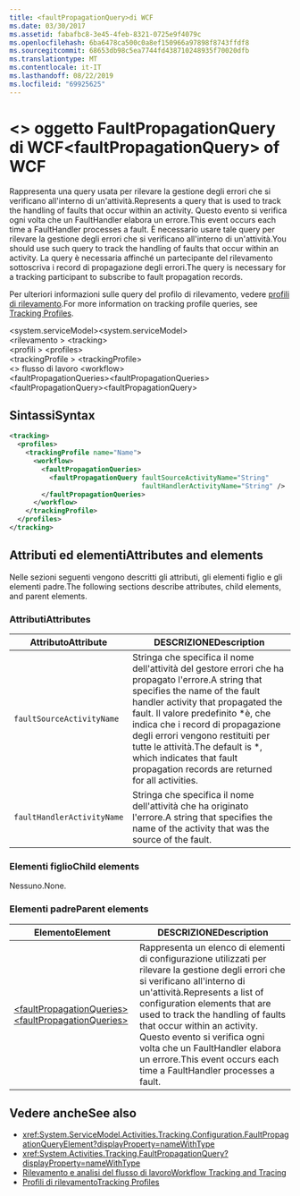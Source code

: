 ```yaml
---
title: <faultPropagationQuery>di WCF
ms.date: 03/30/2017
ms.assetid: fabafbc8-3e45-4feb-8321-0725e9f4079c
ms.openlocfilehash: 6ba6478ca500c0a8ef150966a97898f8743ffdf8
ms.sourcegitcommit: 68653db98c5ea7744fd438710248935f70020dfb
ms.translationtype: MT
ms.contentlocale: it-IT
ms.lasthandoff: 08/22/2019
ms.locfileid: "69925625"
---
```

# <a name="faultpropagationquery-of-wcf"></a><span data-ttu-id="7f18e-102">\<> oggetto FaultPropagationQuery di WCF</span><span class="sxs-lookup"><span data-stu-id="7f18e-102">\<faultPropagationQuery> of WCF</span></span>

<span data-ttu-id="7f18e-103">Rappresenta una query usata per rilevare la gestione degli errori che si verificano all'interno di un'attività.</span><span class="sxs-lookup"><span data-stu-id="7f18e-103">Represents a query that is used to track the handling of faults that occur within an activity.</span></span>  <span data-ttu-id="7f18e-104">Questo evento si verifica ogni volta che un FaultHandler elabora un errore.</span><span class="sxs-lookup"><span data-stu-id="7f18e-104">This event occurs each time a FaultHandler processes a fault.</span></span> <span data-ttu-id="7f18e-105">È necessario usare tale query per rilevare la gestione degli errori che si verificano all'interno di un'attività.</span><span class="sxs-lookup"><span data-stu-id="7f18e-105">You should use such query to track the handling of faults that occur within an activity.</span></span> <span data-ttu-id="7f18e-106">La query è necessaria affinché un partecipante del rilevamento sottoscriva i record di propagazione degli errori.</span><span class="sxs-lookup"><span data-stu-id="7f18e-106">The query is necessary for a  tracking participant to subscribe to fault propagation records.</span></span>

<span data-ttu-id="7f18e-107">Per ulteriori informazioni sulle query del profilo di rilevamento, vedere [profili di rilevamento](../../../windows-workflow-foundation/tracking-profiles.md).</span><span class="sxs-lookup"><span data-stu-id="7f18e-107">For more information on tracking profile queries, see [Tracking Profiles](../../../windows-workflow-foundation/tracking-profiles.md).</span></span>

<span data-ttu-id="7f18e-108">\<system.serviceModel></span><span class="sxs-lookup"><span data-stu-id="7f18e-108">\<system.serviceModel></span></span>\
<span data-ttu-id="7f18e-109">\<rilevamento > </span><span class="sxs-lookup"><span data-stu-id="7f18e-109">\<tracking></span></span>\
<span data-ttu-id="7f18e-110">\<profili > </span><span class="sxs-lookup"><span data-stu-id="7f18e-110">\<profiles></span></span>\
<span data-ttu-id="7f18e-111">\<trackingProfile > </span><span class="sxs-lookup"><span data-stu-id="7f18e-111">\<trackingProfile></span></span>\
<span data-ttu-id="7f18e-112">\<> flusso di lavoro </span><span class="sxs-lookup"><span data-stu-id="7f18e-112">\<workflow></span></span>\
<span data-ttu-id="7f18e-113">\<faultPropagationQueries></span><span class="sxs-lookup"><span data-stu-id="7f18e-113">\<faultPropagationQueries></span></span>\
<span data-ttu-id="7f18e-114">\<faultPropagationQuery></span><span class="sxs-lookup"><span data-stu-id="7f18e-114">\<faultPropagationQuery></span></span>

## <a name="syntax"></a><span data-ttu-id="7f18e-115">Sintassi</span><span class="sxs-lookup"><span data-stu-id="7f18e-115">Syntax</span></span>

```xml
<tracking>
  <profiles>
    <trackingProfile name="Name">
      <workflow>
        <faultPropagationQueries>
          <faultPropagationQuery faultSourceActivityName="String"
                                 faultHandlerActivityName="String" />
        </faultPropagationQueries>
      </workflow>
    </trackingProfile>
  </profiles>
</tracking>
```

## <a name="attributes-and-elements"></a><span data-ttu-id="7f18e-116">Attributi ed elementi</span><span class="sxs-lookup"><span data-stu-id="7f18e-116">Attributes and elements</span></span>

<span data-ttu-id="7f18e-117">Nelle sezioni seguenti vengono descritti gli attributi, gli elementi figlio e gli elementi padre.</span><span class="sxs-lookup"><span data-stu-id="7f18e-117">The following sections describe attributes, child elements, and parent elements.</span></span>

### <a name="attributes"></a><span data-ttu-id="7f18e-118">Attributi</span><span class="sxs-lookup"><span data-stu-id="7f18e-118">Attributes</span></span>

|<span data-ttu-id="7f18e-119">Attributo</span><span class="sxs-lookup"><span data-stu-id="7f18e-119">Attribute</span></span>|<span data-ttu-id="7f18e-120">DESCRIZIONE</span><span class="sxs-lookup"><span data-stu-id="7f18e-120">Description</span></span>|
|---------------|-----------------|
|`faultSourceActivityName`|<span data-ttu-id="7f18e-121">Stringa che specifica il nome dell'attività del gestore errori che ha propagato l'errore.</span><span class="sxs-lookup"><span data-stu-id="7f18e-121">A string that specifies the name of the fault handler activity that propagated the fault.</span></span> <span data-ttu-id="7f18e-122">Il valore predefinito \*è, che indica che i record di propagazione degli errori vengono restituiti per tutte le attività.</span><span class="sxs-lookup"><span data-stu-id="7f18e-122">The default is \*, which indicates that fault propagation records are returned for all activities.</span></span>|
|`faultHandlerActivityName`|<span data-ttu-id="7f18e-123">Stringa che specifica il nome dell'attività che ha originato l'errore.</span><span class="sxs-lookup"><span data-stu-id="7f18e-123">A string that specifies the name of the activity that was the source of the fault.</span></span>|

### <a name="child-elements"></a><span data-ttu-id="7f18e-124">Elementi figlio</span><span class="sxs-lookup"><span data-stu-id="7f18e-124">Child elements</span></span>

<span data-ttu-id="7f18e-125">Nessuno.</span><span class="sxs-lookup"><span data-stu-id="7f18e-125">None.</span></span>

### <a name="parent-elements"></a><span data-ttu-id="7f18e-126">Elementi padre</span><span class="sxs-lookup"><span data-stu-id="7f18e-126">Parent elements</span></span>

|<span data-ttu-id="7f18e-127">Elemento</span><span class="sxs-lookup"><span data-stu-id="7f18e-127">Element</span></span>|<span data-ttu-id="7f18e-128">DESCRIZIONE</span><span class="sxs-lookup"><span data-stu-id="7f18e-128">Description</span></span>|
|-------------|-----------------|
|[<span data-ttu-id="7f18e-129">\<faultPropagationQueries></span><span class="sxs-lookup"><span data-stu-id="7f18e-129">\<faultPropagationQueries></span></span>](faultpropagationqueries-of-wcf.md)|<span data-ttu-id="7f18e-130">Rappresenta un elenco di elementi di configurazione utilizzati per rilevare la gestione degli errori che si verificano all'interno di un'attività.</span><span class="sxs-lookup"><span data-stu-id="7f18e-130">Represents a list of configuration elements that are used to track the handling of faults that occur within an activity.</span></span>  <span data-ttu-id="7f18e-131">Questo evento si verifica ogni volta che un FaultHandler elabora un errore.</span><span class="sxs-lookup"><span data-stu-id="7f18e-131">This event occurs each time a FaultHandler processes a fault.</span></span>|

## <a name="see-also"></a><span data-ttu-id="7f18e-132">Vedere anche</span><span class="sxs-lookup"><span data-stu-id="7f18e-132">See also</span></span>

- <xref:System.ServiceModel.Activities.Tracking.Configuration.FaultPropagationQueryElement?displayProperty=nameWithType>
- <xref:System.Activities.Tracking.FaultPropagationQuery?displayProperty=nameWithType>
- [<span data-ttu-id="7f18e-133">Rilevamento e analisi del flusso di lavoro</span><span class="sxs-lookup"><span data-stu-id="7f18e-133">Workflow Tracking and Tracing</span></span>](../../../windows-workflow-foundation/workflow-tracking-and-tracing.md)
- [<span data-ttu-id="7f18e-134">Profili di rilevamento</span><span class="sxs-lookup"><span data-stu-id="7f18e-134">Tracking Profiles</span></span>](../../../windows-workflow-foundation/tracking-profiles.md)
